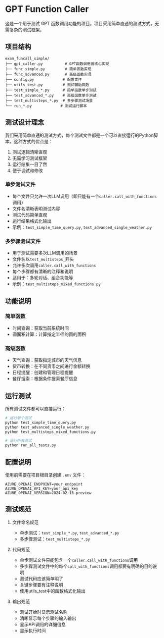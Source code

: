 # GPT Function Caller

这是一个用于测试 GPT 函数调用功能的项目。项目采用简单直通的测试方式，无需复杂的测试框架。

## 项目结构

```
exam_funcall_simple/
├── gpt_caller.py          # GPT函数调用器核心实现
├── func_simple.py         # 简单函数实现
├── func_advanced.py       # 高级函数实现
├── config.py             # 配置文件
├── utils_test.py         # 测试辅助函数
├── test_simple_*.py      # 简单函数单步测试
├── test_advanced_*.py    # 高级函数单步测试
├── test_multisteps_*.py  # 多步骤测试场景
└── run_*.py             # 测试运行脚本
```

## 测试设计理念

我们采用简单直通的测试方式，每个测试文件都是一个可以直接运行的Python脚本。这种方式的优点是：
1. 测试逻辑清晰直观
2. 无需学习测试框架
3. 运行结果一目了然
4. 便于调试和修改

### 单步测试文件
- 每个文件只允许一次LLM调用（即只能有一个`caller.call_with_functions`调用）
- 文件名清晰表明测试内容
- 测试代码简单直观
- 运行结果格式化输出
- 示例：`test_simple_time_query.py`, `test_advanced_single_weather.py`

### 多步骤测试文件
- 用于测试需要多次LLM调用的场景
- 文件名以`test_multisteps_`开头
- 允许多次调用`caller.call_with_functions`
- 每个步骤都有清晰的注释和说明
- 适用于：多轮对话、组合功能等
- 示例：`test_multisteps_mixed_functions.py`

## 功能说明

### 简单函数
- 时间查询：获取当前系统时间
- 圆面积计算：计算指定半径的圆的面积

### 高级函数
- 天气查询：获取指定城市的天气信息
- 货币转换：在不同货币之间进行金额转换
- 日程提醒：创建和管理日程提醒
- 餐厅搜索：根据条件搜索餐厅信息

## 运行测试

所有测试文件都可以直接运行：
```bash
# 运行单个测试
python test_simple_time_query.py
python test_advanced_single_weather.py
python test_multisteps_mixed_functions.py

# 运行所有测试
python run_all_tests.py
```

## 配置说明

使用前需要在项目根目录创建 `.env` 文件：
```env
AZURE_OPENAI_ENDPOINT=your_endpoint
AZURE_OPENAI_API_KEY=your_api_key
AZURE_OPENAI_VERSION=2024-02-15-preview
```

## 测试规范

1. 文件命名规范
   - 单步测试：`test_simple_*.py`, `test_advanced_*.py`
   - 多步骤测试：`test_multisteps_*.py`

2. 代码规范
   - 单步测试文件只能包含一个`caller.call_with_functions`调用
   - 多步骤测试文件中的每个`call_with_functions`调用都要有明确的目的说明
   - 测试代码应该简单明了
   - 关键步骤要有注释说明
   - 使用utils_test中的函数格式化输出

3. 输出规范
   - 测试开始时显示测试名称
   - 清晰显示每个步骤的输入输出
   - 显示API调用的详细信息
   - 显示执行时间 